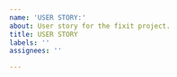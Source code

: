 ```yaml
---
name: 'USER STORY:'
about: User story for the fixit project.
title: USER STORY
labels: ''
assignees: ''

---
```



